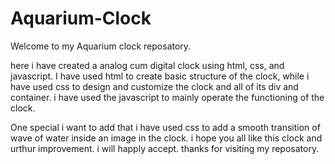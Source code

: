 # Aquarium-Clock

Welcome to my Aquarium clock reposatory.

here i have created a analog cum digital clock using html, css, and javascript.
I have used html to create basic structure of the clock,
while i have used css to design and customize the clock and all of its div and container.
i have used the javascript to mainly operate the functioning of the clock.

One special i want to add that i have used css to add a smooth transition of wave of water inside an image in the clock.
i hope you all like this clock and urthur improvement.
i will happly accept.
thanks for visiting my reposatory.
